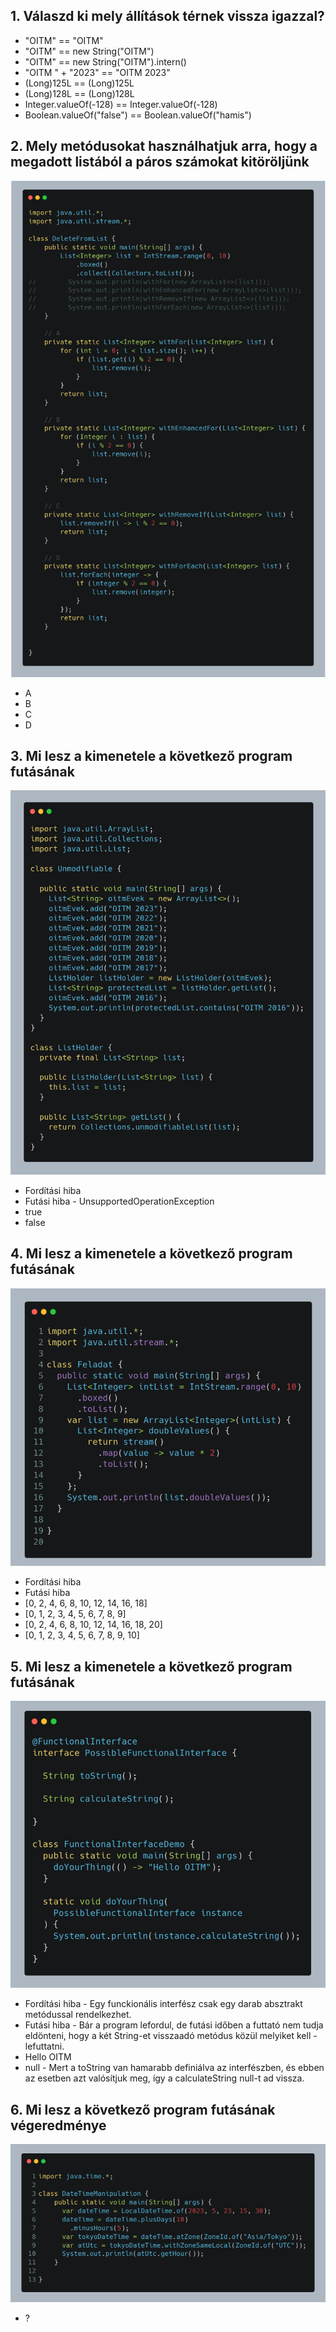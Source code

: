 ## 1. Válaszd ki mely állítások térnek vissza igazzal?
- "OITM" == "OITM"
- "OITM" == new String("OITM")
- "OITM" == new String("OITM").intern()
- "OITM " + "2023" == "OITM 2023"
- (Long)125L == (Long)125L
- (Long)128L == (Long)128L
- Integer.valueOf(-128) == Integer.valueOf(-128)
- Boolean.valueOf("false") == Boolean.valueOf("hamis")

## 2. Mely metódusokat használhatjuk arra, hogy a megadott listából a páros számokat kitöröljünk
![2](01_02.png)
- A
- B
- C
- D

## 3. Mi lesz a kimenetele a következő program futásának
![3](01_03.png)
- Fordítási hiba
- Futási hiba - UnsupportedOperationException
- true
- false

## 4. Mi lesz a kimenetele a következő program futásának
![4](01_04.png)
- Fordítási hiba
- Futási hiba
- [0, 2, 4, 6, 8, 10, 12, 14, 16, 18]
- [0, 1, 2, 3, 4, 5, 6, 7, 8, 9]
- [0, 2, 4, 6, 8, 10, 12, 14, 16, 18, 20]
- [0, 1, 2, 3, 4, 5, 6, 7, 8, 9, 10]

## 5. Mi lesz a kimenetele a következő program futásának
![5](01_05.png)
- Fordítási hiba - Egy funckionális interfész csak egy darab absztrakt metódussal rendelkezhet.
- Futási hiba - Bár a program lefordul, de futási időben a futtató nem tudja eldönteni, hogy a két String-et visszaadó metódus közül melyiket kell - lefuttatni.
- Hello OITM
- null - Mert a toString van hamarabb definiálva az interfészben, és ebben az esetben azt valósítjuk meg, így a calculateString null-t ad vissza.

## 6. Mi lesz a következő program futásának végeredménye
![6](01_06.png)
- ?